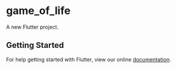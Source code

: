 # game_of_life

A new Flutter project.

## Getting Started

For help getting started with Flutter, view our online
[documentation](https://flutter.io/).
